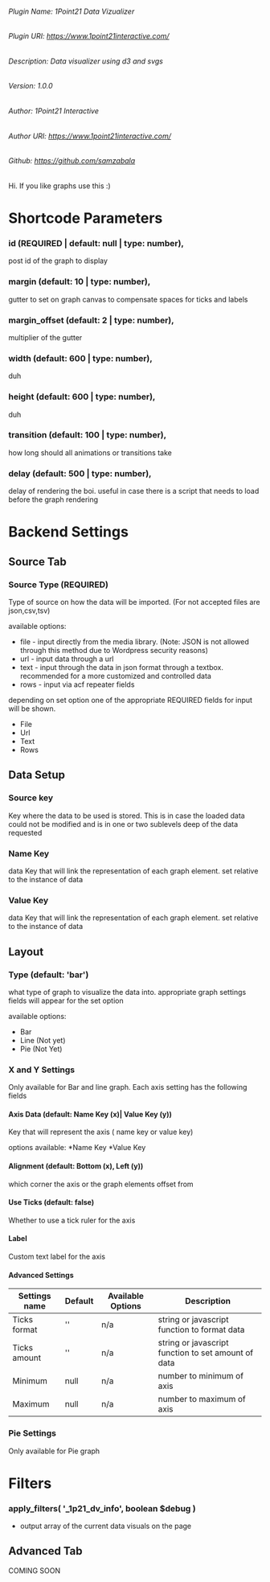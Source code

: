 ###### Plugin Name: 1Point21 Data Vizualizer
###### Plugin URI: https://www.1point21interactive.com/
###### Description: Data visualizer using d3 and svgs
###### Version: 1.0.0
###### Author: 1Point21 Interactive
###### Author URI: https://www.1point21interactive.com/
###### Github: https://github.com/samzabala



Hi. If you like graphs use this :)

# Shortcode Parameters




### id (REQUIRED | default: null | type: number),
post id of the graph to display

### margin (default: 10 | type: number),
gutter to set on graph canvas to compensate spaces for ticks and labels

### margin_offset (default: 2 | type: number),
multiplier of the gutter

### width (default: 600 | type: number),
duh

### height (default: 600 | type: number),
duh

### transition (default: 100 | type: number),
how long should all animations or transitions take

### delay (default: 500 | type: number),
delay of rendering the boi. useful in case there is a script that needs to load before the graph rendering


# Backend Settings

## Source Tab

### Source Type (REQUIRED)
Type of source on how the data will be imported. (For not accepted files are json,csv,tsv)

available options:
* file - input directly from the media library. (Note: JSON is not allowed through this method due to Wordpress security reasons)
* url - input data through a url
* text - input through the data in json format through a textbox. recommended for a more customized and controlled data
* rows - input via acf repeater fields

depending on set option one of the appropriate  REQUIRED fields for input will be shown. 
* File
* Url
* Text
* Rows

## Data Setup 

### Source key
Key where the data to be used is stored. This is in case the loaded data could not be modified and is in one or two sublevels deep of the data requested


### Name Key
data Key that will link the representation of each graph element. set relative to the instance of data

### Value Key
data Key that will link the representation of each graph element. set relative to the instance of data 



## Layout
### Type (default: 'bar')
what type of graph to visualize the data into. appropriate graph settings fields will appear for the set option

available options:
* Bar
* Line (Not yet)
* Pie (Not Yet)

### X and Y Settings
Only available for Bar and line graph. Each axis setting has the following fields

#### Axis Data (default: Name Key (x)| Value Key (y))
Key that will represent the axis ( name key or value key)

options available:
*Name Key
*Value Key

#### Alignment (default: Bottom (x), Left (y))
which corner the axis or the graph elements offset from


#### Use Ticks (default: false)
Whether to use a tick ruler for the axis

#### Label
Custom text label for the axis


#### Advanced Settings

| Settings name | Default | Available Options | Description  |
| ------------- | ------- | ----------------- | ------------ |
| Ticks format  | '' | n/a | string or javascript function to format data |
| Ticks amount  | '' | n/a | string or javascript function to set amount of data |
| Minimum       | null | n/a | number to minimum of axis |
| Maximum       | null | n/a | number to maximum of axis |



### Pie Settings
Only available for Pie graph

# Filters
### apply_filters( '_1p21_dv_info', boolean $debug )
- output array of the current data visuals on the page


## Advanced Tab
COMING SOON